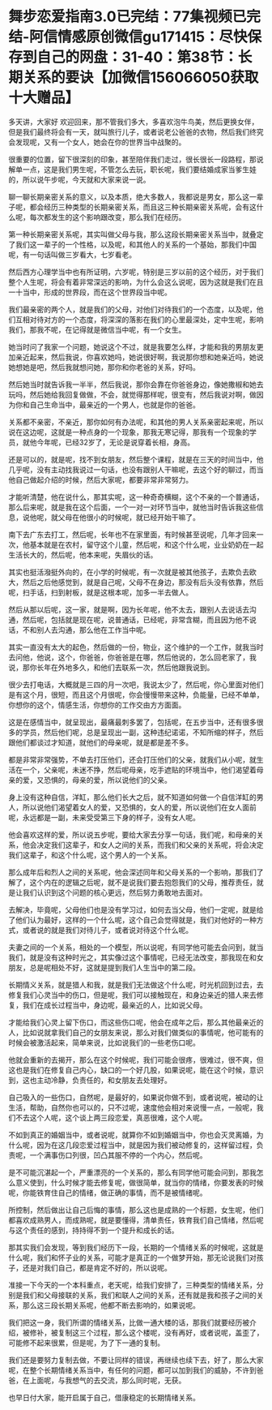 # 舞步恋爱指南3.0已完结：77集视频已完结-阿信情感原创微信gu171415：尽快保存到自己的网盘：31-40：第38节：长期关系的要诀【加微信156066050获取十大赠品】

多天讲，大家好 欢迎回来，那不管我们多大，多喜欢泡牛鸟美，然后更换女伴，但是我们最终将会有一天，就叫旅行儿子，或者说老公爸爸的衣物，然后我们终究会发现呢，又有一个女人，她会在你的世界当中战聚的。

很重要的位置，留下很深刻的印象，甚至陪伴我们走过，很长很长一段路程，那说解单一点，这是我们男生呢，不管怎么去玩，职长呢，我们要结婚成家当爹生娃的，所以说午步呢，今天就和大家来说一说。

聊一聊长期亲密关系的意义，以及本质，绝大多数人，我都说是男女，那么这一辈子呢，都会经历三种类型的长期亲密关系，而且这三种长期亲密关系呢，会有这什么呢，每次都发生的这个影响跟改变，那么我们在经历。

第一种长期亲密关系呢，其实叫做父母与我，那么这段长期亲密关系当中，就叠定了我们这一辈子的一个性格，以及呢，和其他人的关系的一个基始，那我们中国呢，有一句话叫做三岁看大，七岁看老。

然后西方心理学当中也有所证明，六岁呢，特别是三岁以前的这个经历，对于我们整个人生呢，将会有着非常深远的影响，为什么会这么说呢，因为这就是我们在且一十当中，形成的世界段，而在这个世界段当中呢。

我们最亲密的两个人，就是我们的父母，对他们对待我们的一个态度，以及呢，他们互相对待对方的一个态度，将深深的落影在我们的心里最深处，定中生呢，影响我们，那我不呢，在记得就是微信当中呢，有一个女生。

她当时问了我家一个问题，她说这个不过，就是我要怎么样，才能和我的男朋友更加亲近起来，然后我说，你喜欢她吗，她说很好啊，我说那你想和她亲近吗，她说她想她是吧，然后我就想问她，那你和你老爸的关系，好吗。

然后她当时就告诉我一半半，然后我说，那你会靠在你爸爸身边，像她撒椒和她去玩吗，然后她给我回复做做，不会，就觉得那样呢，很变有，然后我说对啊，做因为你和自己生命当中，最亲近的一个男人，也就是你的爸爸。

关系都不亲密，不亲近，那你如何有办法呢，和其他的男人关系亲密起来呢，所以说在这边呢，这就是一种点身的一个现象，那我无寒记得，那我有一个现象的学员，就他今年呢，已经32岁了，无论是说穿着长相，身高。

还是可以的，就是呢，找不到女朋友，然后整个课程，就是在三天的时间当中，他几乎呢，没有主动找我说过一句话，也没有跟别人干嘛呢，去这个好的聊过，而当他自己做起介绍的时候，然后大家呢，都要非常非常努力。

才能听清楚，他在说什么，那其实呢，这一种奇奇横糊，这个不亲的一个普通话，那么后来呢，就是我在这个后面，一个一对一对环节当中，就他当时告诉我这些信息，说他呢，就父母在他很小的时候呢，就已经开始干嘛了。

南下去广东去打工，然后呢，长年也不在家里面，有时候甚至说呢，几年才回来一次，他基本就是在农村，留守这个儿童，然后呢，和这个什么呢，业业奶奶在一起生活长大的，然后呢，他本来呢，失眉伙的话。

其实也挺活潑挺外向的，在小学的时候呢，有一次就是被其他孩子，去欺负去欧大，然后之后他感觉到，就是自己呢，父母不在身边，那没有后头没有依靠，然后呢，扫手话，扫到射板，就是这根本呢，加多一半去做人。

然后从那以后呢，这一家，就是啊，因为长年呢，他不太去，跟别人去说话去沟通，然后呢，包括就是现在呢，说普通话，已经呢，非常含糊，而且因为他不说话，不和别人去沟通，那么他在工作当中呢。

其实一直没有太大的起色，然后做的一份，物业，这个维护的一个工作，就我当时去问他，他说，这个，你爸爸，你爸爸是在哪，然后他说的，怎么回老家了，我说，那你长年在外地多久，和他们去联系一次，然后他跟我说到。

很少去打电话，大概就是三四的月一次吧，我说太少了，然后呢，你心里面对他们是有这个月，很短，而且这个月很呢，你会慢慢带来这种，负能量，已经不单单，你想你的这个，情感生活，你想你的工作交由方方面面。

这是在感情当中，就呈现出，最痛最刺多罢了，包括呢，在五步当中，还有很多很多的学员，然后他们呢，总是呈现出一副，这种违纪诺诺，不知所缩的样子，然后跟他们都谈过才知道，就他们的母亲呢，就是都是差不多。

都是非常非常强势，不单去打压他们，还会打压他们的父亲，就我们从小呢，就生活在一个，父亲呢，未迷不挣，然后呢母亲，吃手遮贴的环境当中，他们渴望着母亲的爱，又恐惧的，母亲的爱，所以说他们的父亲。

身上没有这种自信，洋缸，那么他们长大之后，就不知道如何做一个自信洋缸的男人，所以说他们渴望着女人的爱，又恐惧的，女人的爱，所以说他们在女人面前呢，永远都是一副，未来受受第三下身的样子，没有女人呢。

他会喜欢这样的爱，所以说五步呢，要给大家去分享一句话，我们呢，和母亲的关系，他会决定我们这辈子，和女人之间的关系，而我们和父亲的关系呢，将会决定我们这辈子，和这个什么呢，这个男人的一个关系。

那么成年后和烈人之间的关系呢，他会深述同年和父母关系的一个影响，那我们了解了，这个内在的逻辑之后呢，就不是说我们要去抱怨我们的父母，推荐责任，就是让我们认识到这个问题的核心更远，然后努力勇敢地去面对。

去解决，毕竟呢，父母他们也是没有学习过，如何去当父母，他们一定呢，就是给了他们认为最好，这样的一个什么呢，这个自己会觉得就是，我们对他好的一种方式，或者说的就是我们对待儿子，或者说对待这个什么呢。

夫妻之间的一个关系，相处的一个模型，所以说呢，有同学他可能去会问到，就当我们，就是没有这种时光之，其实像过这个事情呢，已经无法改变，那我现在和女朋友，总是呢相处不好，这就是提到我们人生当中的第二段。

长期情义关系，就是猎人和我，就是我们无法做这个什么呢，时光机回到过去，去修复我们心灵当中的伤口，但是呢，我们可以接触现在，和身边亲近的猎人来去修复，我们在成长过程当中，身边呢，最亲近的人，比如说父母。

才能给我们心灵上留下伤口，而这些伤口呢，他会在成年之后，那么其他最亲近的人，比如说就拿我们自己的女朋友来说，那么对我们做类似的事情呢，他可能有的时候会被激活起来，简单来说，比如说我们的一些老伤口呢。

他就会重新的去揭开，那么在这个时候呢，我们可能会很疼，很难过，很不爽，但这也是我们在修复自己内心，缺口的一个好几股，如果说呢，能在这个时候，意识到，这也主动冷静，负责任的，和女朋友去处理好。

自己吸入的一些伤口，自然呢，是最好的，如果说你做不到，或者说呢，被动的让生活，帮助，自然你也可以的，只不过呢，速度他会相对来说慢一点，一般呢，我们不去这个人呢，这个谈上两三段恋爱，真恶很难，这个人呢。

不如到真正的婚姻当中，或者说呢，就算你不如到婚姻当中，你也会灭灵离婚，为什么呢，因为在这几段恋爱过程当中，就是因为我们被动修复的，这样留过程，负责呢，一个满事伤口列很，凹凸其服不停的一个内心，然后呢。

是不可能沉湛起一个，严重漂亮的一个关系的，那么有同学他可能会问到，那我怎么意义使到，什么时候才能去修复呢，做很简单，就当你的情绪，你要发表的时候呢，你能铁育住自己的情绪，做正确的事情，而不是被情绪呢。

所控制，然后做出让自己后悔的事情，那么这也是成熟的一个标题，女生呢，他们都喜欢成熟男人，而成熟呢，就是要懂得，清单责任，铁育我们自己情绪，然后呢与这个责任的感到，持持得不到一个提升和成长的话。

那其实我们会发现，等到我们经历下一段，长期的一个情绪关系的时候呢，这就是什么呢，我们和怀子业的关系，可能才是真正的一个做梦开始，那无论说我们对孩子，还是对我们自己，都是肯定不好的，所以说呢。

准接一下今天的一个本科重点，老天呢，给我们安排了，三种类型的情绪关系，分别是我们和父母接联的关系，我们和联人之间的关系，还有就是我和孩子之间的关系，那么这三段长期关系呢，他都不断去影响的，如果说呢。

我们把这一身，我们所谓的情绪关系，比做一通大楼的话，那我们就要经历被介绍，被修补，被复制这三个过程，那么这个楼呢，没有再好，或者说呢，盖歪了，可能修不起来很累，但是呢，为了下一通的复制。

我们还是要努力复制去做，不要让同样的错误，再继续也续下去，好了，那么大家呢，在整个长期情绪关系当中，有任何的问题，都可以加到我们的威胁，不许到爸爸，在上面呢，与我想气的去交流，那么同时呢，无获。

也早日付大家，能开启属于自己，借康稳定的长期情绪关系。